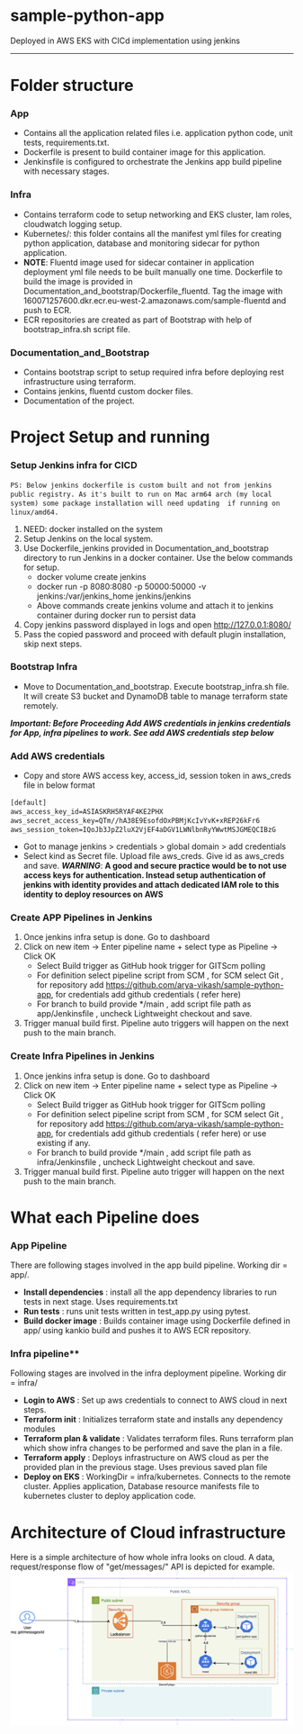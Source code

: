 # sample-python-app
Deployed in AWS EKS with CICd implementation using jenkins

---
# Folder structure 
### App
- Contains all the application related files i.e. application python code, unit tests, requirements.txt. 
- Dockerfile is present to build container image for this application. 
- Jenkinsfile is configured to orchestrate the Jenkins app build pipeline with necessary stages.
### Infra
- Contains terraform code to setup networking and EKS cluster, Iam roles, cloudwatch logging setup.
- Kubernetes/:  this folder contains all the manifest yml files for creating  python application, database and monitoring sidecar for python application.
- **NOTE**: Fluentd image used for sidecar container in application deployment yml file needs to be built manually one time. Dockerfile to build the image is provided in Documentation_and_bootstrap/Dockerfile_fluentd.
Tag the image with 160071257600.dkr.ecr.eu-west-2.amazonaws.com/sample-fluentd and push to ECR.
- ECR repositories are created as part of Bootstrap with help of bootstrap_infra.sh script file.
### Documentation_and_Bootstrap
- Contains bootstrap script to setup required infra before deploying rest infrastructure using terraform.
- Contains jenkins, fluentd custom docker files.
- Documentation of the project.


# Project Setup and running

### Setup Jenkins infra for CICD
```
PS: Below jenkins dockerfile is custom built and not from jenkins public registry. As it's built to run on Mac arm64 arch (my local system) some package installation will need updating  if running on linux/amd64.
```

1. NEED: docker installed on the system
2. Setup Jenkins on the local system. 
3. Use Dockerfile_jenkins provided in Documentation_and_bootstrap directory to run Jenkins in a docker container. Use the below commands for setup.
    - docker volume create jenkins
    - docker run -p 8080:8080 -p 50000:50000 -v jenkins:/var/jenkins_home jenkins/jenkins
    - Above commands create jenkins volume and attach it to jenkins container during docker run to persist data
4. Copy jenkins password displayed in logs and open http://127.0.0.1:8080/
5. Pass the copied password and proceed with default plugin installation, skip next steps.

### Bootstrap Infra
- Move to Documentation_and_bootstrap. Execute bootstrap_infra.sh file. It will create S3 bucket and DynamoDB table to manage terraform state remotely.

***Important: Before Proceeding Add AWS credentials in jenkins credentials for App, infra pipelines to work. See add AWS credentials step below***

### Add AWS credentials
- Copy and store AWS access key, access_id, session token  in aws_creds file in below format
```
[default]
aws_access_key_id=ASIASKRH5RYAF4KE2PHX
aws_secret_access_key=QTm//hA38E9EsofdOxPBMjKcIvYvK+xREP26kFr6
aws_session_token=IQoJb3JpZ2luX2VjEF4aDGV1LWNlbnRyYWwtMSJGMEQCIBzG
```
- Got to manage jenkins > credentials > global domain > add credentials
- Select kind as Secret file. Upload file aws_creds. Give id as aws_creds and save.
***WARNING***: **A good and secure practice would be to not use access keys for authentication. Instead setup authentication of jenkins with identity provides and attach dedicated IAM role to this identity to deploy resources on AWS**
### Create APP Pipelines in Jenkins
1. Once jenkins infra setup is done. Go to dashboard
2. Click on new item -> Enter pipeline name + select type as Pipeline -> Click OK
    - Select Build trigger as GitHub hook trigger for GITScm polling 
    - For definition select pipeline script from SCM , for SCM select Git , for repository add https://github.com/arya-vikash/sample-python-app, for credentials add github credentials ( refer here)
    - For branch to build  provide */main , add script file path as app/Jenkinsfile , uncheck Lightweight checkout and save.
3. Trigger manual build first. Pipeline auto triggers will happen on the next push to the main branch.

### Create Infra Pipelines in Jenkins
1. Once jenkins infra setup is done. Go to dashboard
2. Click on new item -> Enter pipeline name + select type as Pipeline -> Click OK
    - Select Build trigger as GitHub hook trigger for GITScm polling 
    - For definition select pipeline script from SCM , for SCM select Git , for repository add https://github.com/arya-vikash/sample-python-app, for credentials add github credentials ( refer here) or use existing if any.
    - For branch to build  provide */main , add script file path as infra/Jenkinsfile , uncheck Lightweight checkout and save.
3. Trigger manual build first. Pipeline auto trigger will happen on the next push to the main branch.

# What each Pipeline does
### App Pipeline
There are following stages involved in the app build pipeline. Working dir =  app/.
- **Install dependencies** : install all the app dependency libraries to run tests in next stage. Uses requirements.txt 
- **Run tests** : runs unit tests written in test_app.py using pytest.
- **Build docker image** :  Builds container image using Dockerfile defined in app/ using kankio build and pushes it to AWS ECR repository.
### Infra pipeline**
Following stages are involved in the infra deployment pipeline. Working dir = infra/
- **Login to AWS** :  Set up aws credentials to connect to AWS cloud in next steps. 
- **Terraform init** : Initializes terraform state and installs any dependency modules 
- **Terraform plan & validate** : Validates terraform files. Runs terraform plan which show infra changes to be performed and save the plan  in a file.
- **Terraform apply** : Deploys infrastructure on AWS cloud as per the provided plan in the previous stage. Uses previous saved plan file
- **Deploy on EKS** : WorkingDir = infra/kubernetes. Connects to the remote cluster. Applies application, Database resource manifests file to kubernetes cluster to deploy application code.


# Architecture of Cloud infrastructure
Here is a simple architecture of how whole infra looks on cloud. A data, request/response flow of "get/messages/" API is depicted for example.
![arch](Documentation_and_bootstrap/python-app-eks.png)
